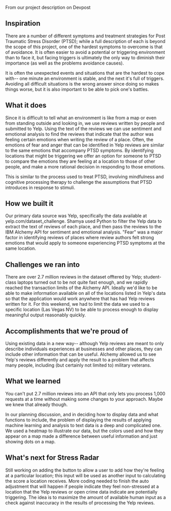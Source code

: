 From our project description on Devpost

## Inspiration

There are a number of different symptoms and treatment strategies for Post Traumatic Stress Disorder (PTSD); while a full description of each is beyond the scope of this project, one of the hardest symptoms to overcome is that of avoidance. It is often easier to avoid a potential or triggering environment than to face it, but facing triggers is ultimately the only way to diminish their importance (as well as the problems avoidance causes). 

It is often the unexpected events and situations that are the hardest to cope with-- one minute an environment is stable, and the next it's full of triggers. Avoiding all difficult situations is the wrong answer since doing so makes things worse, but it is also important to be able to pick one's battles.

## What it does

Since it is difficult to tell what an environment is like from a map or even from standing outside and looking in, we use reviews written by people and submitted to Yelp. Using the text of the reviews we can use sentiment and emotional analysis to find the reviews that indicate that the author was feeling certain emotions when writing the review of a place. Often, the emotions of fear and anger that can be identified in Yelp reviews are similar to the same emotions that accompany PTSD symptoms.  By identifying locations that might be triggering we offer an option for someone to PTSD to compare the emotions they are feeling at a location to those of other people, and make a more rational decision in responding to those emotions.

This is similar to the process used to treat PTSD, involving mindfulness and cognitive processing therapy to challenge the assumptions that PTSD introduces in response to stimuli.

## How we built it

Our primary data source was Yelp, specifically the data available at yelp.com/dataset_challenge. Shamya used Python to filter the Yelp data to extract the text of reviews of each place, and then pass the reviews to the IBM Alchemy API for sentiment and emotional analysis. "Fear" was a major factor in identifying reviews of places where review authors felt strong emotions that would apply to someone experiencing PTSD symptoms at the same location.

## Challenges we ran into

There are over 2.7 million reviews in the dataset offtered by Yelp; student-class laptops turned out to be not quite fast enough, and we rapidly reached the transaction limits of the Alchemy API. Ideally we'd like to be able to make information available on all of the locations listed in Yelp's data so that the application would work anywhere that has had Yelp reviews written for it. For this weekend, we had to limit the data we used to a specific location (Las Vegas NV) to be able to process enough to display meaningful output reasonably quickly.

## Accomplishments that we're proud of

Using existing data in a new way-- although Yelp reviews are meant to only describe individuals experiences at businesses and other places, they can include other information that can be useful. Alchemy allowed us to see Yelp's reviews differently and apply the result to a problem that affects many people, including (but certainly not limited to) military veterans. 

## What we learned

You can't put 2.7 million reviews into an API that only lets you process 1,000 requests at a time without making some changes to your approach. Maybe we knew that already though.

In our planning discussion, and in deciding how to display data and what functions to include, the problem of displaying the results of applying machine learning and analysis to text data is a deep and complicated one. We used a heatmap to illustrate our data, but the colors used and how they appear on a map made a difference between useful information and just showing dots on a map.

## What's next for Stress Radar

Still working on adding the button to allow a user to add how they're feeling at a particular location; this input will be used as another input to calculating the score a location receives. More coding needed to finish the auto adjustment that will happen if people indicate they feel non-stressed at a location that the Yelp reviews or open crime data indicate are potentially triggering. The idea is to maximize the amount of available human input as a check against inaccuracy in the results of processing the Yelp reviews.
